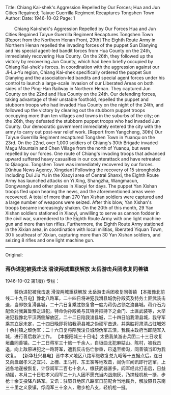 Title: Chiang Kai-shek's Aggression Repelled by Our Forces; Hua and Jun Cities Regained; Taiyue Guerrilla Regiment Recaptures Tongshen Town
Author:
Date: 1946-10-02
Page: 1

　　Chiang Kai-shek's Aggression Repelled by Our Forces
    Hua and Jun Cities Regained
    Taiyue Guerrilla Regiment Recaptures Tongshen Town
    [Report from the Northern Henan Front, 29th] The Eighth Route Army in Northern Henan repelled the invading forces of the puppet Sun Dianying and his special agent-led bandit forces from Hua County on the 24th, immediately recovering Hua County. On the 26th, they followed up the victory by recovering Jun County, which had been briefly occupied by Chiang Kai-shek's forces. In coordination with the aggression against our Ji-Lu-Yu region, Chiang Kai-shek specifically ordered the puppet Sun Dianying and the association-led bandits and special agent forces under his control to launch a large-scale invasion of our Liberated Areas on both sides of the Ping-Han Railway in Northern Henan. They captured Jun County on the 22nd and Hua County on the 24th. Our defending forces, taking advantage of their unstable foothold, repelled the puppet and stubborn troops who had invaded Hua County on the night of the 24th, and followed up the victory by clearing out the stubborn puppet troops occupying more than ten villages and towns in the suburbs of the city; on the 26th, they defeated the stubborn puppet troops who had invaded Jun County. Our democratic government immediately entered the city with the army to carry out post-war relief work.
    [Report from Yangcheng, 30th] Our Taiyue Guerrilla Regiment recaptured Tongshen Town in Yuanqu on the 23rd. On the 22nd, over 1,000 soldiers of Chiang's 30th Brigade invaded Magu Mountain and Chen Village from the north of Yuanqu, but were repelled by our forces. One route of Chiang's invading troops that advanced upward suffered heavy casualties in our counterattack and have retreated to Qiaogou. Tongshen Town was immediately recovered by our forces.
    [Xinhua News Agency, Xingxian] Following the recovery of 15 strongholds including Dui Jiu Yu in the Xiaoyi area of Central Shanxi, the Eighth Route Army has launched attacks on Yi Xing, Shangzha, Wangmacun, Dongwanglu and other places in Xiaoyi for days. The puppet Yan Xishan troops fled upon hearing the news, and the aforementioned areas were recovered. A total of more than 270 Yan Xishan soldiers were captured and a large number of weapons were seized. After this blow, Yan Xishan's troops became increasingly shaken. On the 20th of this month, 29 Yan Xishan soldiers stationed in Xiaoyi, unwilling to serve as cannon fodder in the civil war, surrendered to the Eighth Route Army with one light machine gun and more than ten rifles. Furthermore, the Eighth Route Army stationed in the Xixian area, in coordination with local militias, liberated Yiquan Town, 30 li southeast of Xixian, capturing more than 30 Yan Xishan soldiers, and seizing 8 rifles and one light machine gun.



<hr /> 

Original: 


### 蒋伪进犯被我击退  滑浚两城重获解放  太岳游击兵团收复同善镇

1946-10-02
第1版()
专栏：

　　蒋伪进犯被我击退
    滑浚两城重获解放
    太岳游击兵团收复同善镇
    【本报豫北前线二十九日电】豫北八路军，二十四日将进犯我滑县城伪孙殿英及特务土匪武装击退，当即恢复滑县城，二十六日复乘胜恢复曾一度为蒋伪占领之浚县城。蒋介石为配合对我冀鲁豫之进犯，特命伪孙殿英与其特务把持下之会门、土匪武装等，大举进犯我豫北平汉两侧解放区，二十二日陷我浚县城，二十四日陷我滑县城，我守军乘其立足未定，二十四日晚即将陷我滑县城之伪顽军击退，并乘胜将肃清占驻城郊十余村镇之顽伪军；二十六日复将陷我浚县城顽伪军击溃。我民主政府当即随军入城，进行善后救济工作。
    【本报阳城三十日电】太岳我某游击兵团二十三日收复垣曲同善镇。二十二日蒋军三十旅一千余人，自垣曲北犯麻姑山、陈村，被我击退，向上敌原进犯之一路蒋军，遭我反击伤亡惨重，已退至桥沟，同善镇当即为我收复。
    【新华社兴县电】晋中孝义地区八路军继收复兑九峪等十五据点后，连日又向盘踞孝义之宜兴、上栅、王马村、东王箓等地攻击，阎伪军闻讯即行逃窜，上述各地遂被恢复，计俘阎军二百七十余人，缴获武器甚多。阎军经此打击后，日益动摇，本月二十日驻孝义阎军二十九人因不愿充当内战炮灰，乃携轻机枪一挺，步枪十余支投降八路军。又讯：驻隰县地区八路军日前配合当地民兵，解放隰县东南三十里之义泉镇，俘阎军三十余人，缴步枪八支，轻机枪一挺。
